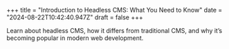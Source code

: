 +++
title = "Introduction to Headless CMS: What You Need to Know"
date = "2024-08-22T10:42:40.947Z"
draft = false
+++

  Learn about headless CMS, how it differs from traditional CMS, and why it’s becoming popular in modern web development.
        